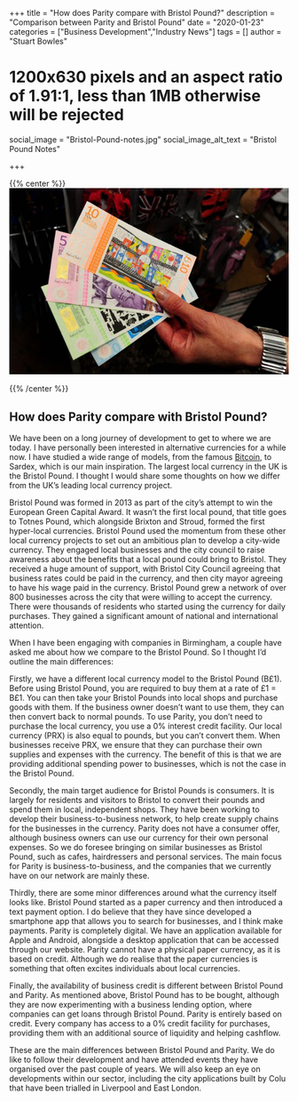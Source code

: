 +++
title = "How does Parity compare with Bristol Pound?"
description = "Comparison between Parity and Bristol Pound"
date = "2020-01-23"
categories = ["Business Development","Industry News"]
tags = []
author = "Stuart Bowles"
# 1200x630 pixels and an aspect ratio of 1.91:1, less than 1MB otherwise will be rejected
social_image = "Bristol-Pound-notes.jpg"
social_image_alt_text = "Bristol Pound Notes"

+++

{{% center %}}
  ![Bristol Pound Notes](Bristol-Pound-notes.jpg#shadow)

{{% /center %}}

## How does Parity compare with Bristol Pound?

We have been on a long journey of development to get to where we are today. I have personally been interested in alternative currencies for a while now. I have studied a wide range of models, from the famous [Bitcoin](https://bitcoin.org/en/bitcoin-paper), to Sardex, which is our main inspiration. The largest local currency in the UK is the Bristol Pound. I thought I would share some thoughts on how we differ from the UK’s leading local currency project.

Bristol Pound was formed in 2013 as part of the city’s attempt to win the European Green Capital Award. It wasn’t the first local pound, that title goes to Totnes Pound, which alongside Brixton and Stroud, formed the first hyper-local currencies. Bristol Pound used the momentum from these other local currency projects to set out an ambitious plan to develop a city-wide currency. They engaged local businesses and the city council to raise awareness about the benefits that a local pound could bring to Bristol. They received a huge amount of support, with Bristol City Council agreeing that business rates could be paid in the currency, and then city mayor agreeing to have his wage paid in the currency. Bristol Pound grew a network of over 800 businesses across the city that were willing to accept the currency. There were thousands of residents who started using the currency for daily purchases. They gained a significant amount of national and international attention.

When I have been engaging with companies in Birmingham, a couple have asked me about how we compare to the Bristol Pound. So I thought I’d outline the main differences:

Firstly, we have a different local currency model to the Bristol Pound (B£1). Before using Bristol Pound, you are required to buy them at a rate of £1 = B£1. You can then take your Bristol Pounds into local shops and purchase goods with them. If the business owner doesn’t want to use them, they can then convert back to normal pounds. To use Parity, you don’t need to purchase the local currency, you use a 0% interest credit facility. Our local currency (PRX) is also equal to pounds, but you can’t convert them. When businesses receive PRX, we ensure that they can purchase their own supplies and expenses with the currency. The benefit of this is that we are providing additional spending power to businesses, which is not the case in the Bristol Pound.

Secondly, the main target audience for Bristol Pounds is consumers. It is largely for residents and visitors to Bristol to convert their pounds and spend them in local, independent shops. They have been working to develop their business-to-business network, to help create supply chains for the businesses in the currency. Parity does not have a consumer offer, although business owners can use our currency for their own personal expenses. So we do foresee bringing on similar businesses as Bristol Pound, such as cafes, hairdressers and personal services. The main focus for Parity is business-to-business, and the companies that we currently have on our network are mainly these.

Thirdly, there are some minor differences around what the currency itself looks like. Bristol Pound started as a paper currency and then introduced a text payment option. I do believe that they have since developed a smartphone app that allows you to search for businesses, and I think make payments. Parity is completely digital. We have an application available for Apple and Android, alongside a desktop application that can be accessed through our website. Parity cannot have a physical paper currency, as it is based on credit. Although we do realise that the paper currencies is something that often excites individuals about local currencies.

Finally, the availability of business credit is different between Bristol Pound and Parity. As mentioned above, Bristol Pound has to be bought, although they are now experimenting with a business lending option, where companies can get loans through Bristol Pound. Parity is entirely based on credit. Every company has access to a 0% credit facility for purchases, providing them with an additional source of liquidity and helping cashflow.

These are the main differences between Bristol Pound and Parity. We do like to follow their development and have attended events they have organised over the past couple of years. We will also keep an eye on developments within our sector, including the city applications built by Colu that have been trialled in Liverpool and East London.
